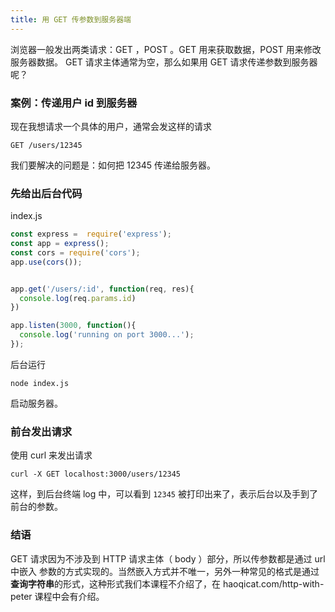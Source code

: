 ```yaml
---
title: 用 GET 传参数到服务器端
---
```


浏览器一般发出两类请求：GET ，POST 。GET 用来获取数据，POST 用来修改服务器数据。
GET 请求主体通常为空，那么如果用 GET 请求传递参数到服务器呢？

### 案例：传递用户 id 到服务器

现在我想请求一个具体的用户，通常会发这样的请求

```
GET /users/12345
```

我们要解决的问题是：如何把 12345 传递给服务器。


### 先给出后台代码

index.js


```js
const express =  require('express');
const app = express();
const cors = require('cors');
app.use(cors());


app.get('/users/:id', function(req, res){
  console.log(req.params.id)
})

app.listen(3000, function(){
  console.log('running on port 3000...');
});
```

后台运行

```
node index.js
```

启动服务器。

### 前台发出请求

使用 curl 来发出请求

```
curl -X GET localhost:3000/users/12345
```

这样，到后台终端 log 中，可以看到 `12345` 被打印出来了，表示后台以及手到了前台的参数。


### 结语

GET 请求因为不涉及到 HTTP 请求主体（ body ）部分，所以传参数都是通过 url 中嵌入
参数的方式实现的。当然嵌入方式并不唯一，另外一种常见的格式是通过**查询字符串**的形式，这种形式我们本课程不介绍了，在 haoqicat.com/http-with-peter 课程中会有介绍。
